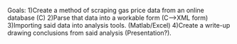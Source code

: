 Goals: 
1)Create a method of scraping gas price data from an online database (C)
2)Parse that data into a workable form (C-->XML form)
3)Importing said data into analysis tools. (Matlab/Excel)
4)Create a write-up drawing conclusions from said analysis (Presentation?).